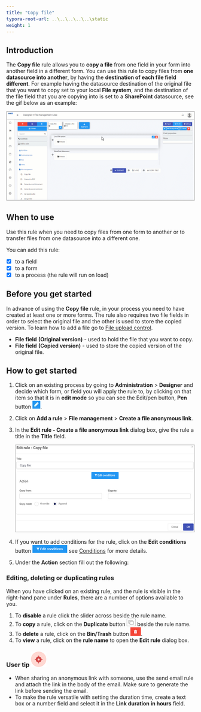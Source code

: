 ```yaml
---
title: "Copy file"
typora-root-url: ..\..\..\..\..\static
weight: 1
---
```


## Introduction

The **Copy file** rule allows you to **copy a file** from one field in your form into another field in a different form. You can use this rule to copy files from **one datasource into another**, by having the **destination of each file field different**. For example having the datasource destination of the original file that you want to copy set to your local **File system**, and the destination of the file field that you are copying into is set to a **SharePoint** datasource, see the gif below as an example:

<img src="/videos/gifs/common/copy-file.gif"/>

## When to use 

Use this rule when you need to copy files from one form to another or to transfer files from one datasource into a different one.

You can add this rule:
- [x] to a field
- [x] to a form
- [x] to a process (the rule will run on load)

## Before you get started

In advance of using the **Copy file** rule, in your process you need to have created at least one or more forms. The rule also requires two file fields in order to select the original file and the other is used to store the copied version. To learn how to add a file go to [File upload control](/docs/platform/controls/input/file-upload/).

- **File field** **(Original version)** - used to hold the file that you want to copy.
- **File field** **(Copied version)** - used to store the copied version of the original file.

## How to get started

1. Click on an existing process by going to **Administration** > **Designer** and decide which form, or field you will apply the rule to, by clicking on that item so that it is in **edit mode** so you can see the Edit/pen button, **Pen** button ![Pen button](/images/penicon.png).

2. Click on **Add a rule** > **File management** > **Create a file anonymous link**.

3. In the **Edit rule - Create a file anonymous link** dialog box, give the rule a title in the **Title** field.

   ![Edit rule - copy file](/images/copy-file-edit-rule.jpg)

4. If you want to add conditions for the rule, click on the **Edit conditions** button ![Edit conditions button](/images/editconditions.png) see [Conditions](/docs/platform/rules/general/add-conditions/) for more details.

5. Under the **Action** section fill out the following:

### Editing, deleting or duplicating rules

When you have clicked on an existing rule, and the rule is visible in the right-hand pane under **Rules**, there are a number of options available to you.

1. To **disable** a rule click the slider across beside the rule name.
2. To **copy** a rule, click on the **Duplicate** button ![Duplicate button](/images/duplicate-button.jpg) beside the rule name.
3. To **delete** a rule, click on the **Bin/Trash** button ![Bin/Trash button](/images/bin.png).
4. To **view** a rule, click on the **rule name** to open the **Edit rule** dialog box.

### User tip ![Target icon](/images/05.png)

- When sharing an anonymous link with someone, use the send email rule and attach the link in the body of the email. Make sure to generate the link before sending the email.
- To make the rule versatile with setting the duration time, create a text box or a number field and select it in the **Link duration in hours** field.

​	